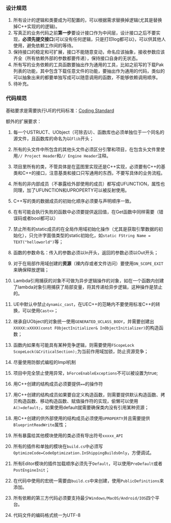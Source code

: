 ### 设计规范

1. 所有设计的逻辑和类要成为可配置的，可以根据需求替换掉逻辑(尤其是替换掉C++实现的的逻辑)。
2. 写真正的业务代码之前**第一步**要设计接口作为中间层，设计接口之后不要实现，**必须先提交接口**(可以没有任何逻辑，只是打印log都可以)，可以供其他人使用，避免依赖工作间的等待。
3. 保持接口的稳定和可扩展，接口不能随意变动，命名应该抽象，接收参数应该齐全（所有依赖外部的参数都要传递），保持接口自身的无状态。
4. 所有写的业务依赖的工具函数要抽出作为通用的工具，比如之前写的下载Pak列表的功能，其中包含下载任意文件的功能，要抽出作为通用的代码，类似的可以抽象出来的都要单独写成可以随意调用的函数，不能够依赖调用顺序。
5. 待补充。

### 代码规范

基础要求是需要执行UE的代码标准：[Coding Standard](https://docs.unrealengine.com/en-US/Programming/Development/CodingStandard/index.html)

额外的扩展要求：

1. 每一个USTRUCT、UObject（可除去U）、函数库也必须单独位于一个同名的源文件，且函数库的命名为以`Flib`开头；
2. 所有的头文件中所包含的其他头文件必须区分引擎和项目，在包含头文件里使用`// Project Header`和`// Engine Header`注释。

2. 项目里所有的类，不管具体是在蓝图里实现还是C++实现，必须要有C++的基类和C++的接口，注意基类和接口只写通用的东西，不要写具体的业务流程。

3. 所有的非内部成员（不暴露给外部使用的成员）都写成UFUNCTION，属性也同理，加了UFUNCTION和UPROPERTY可以被反射使用。

4. C++写的类的数据成员的初始化顺序必须要与声明顺序一致。

5. 在有可能会执行失败的函数中必须要提供返回值，在Get函数中同样需要（错误码或者bool都可以）

6. 禁止所有的static成员的在全局作用域初始化操作（尤其是获取引擎数据的初始化），只允许字面值类型的static初始化，如`static FString Name = TEXT("helloworld")`等；

7. 函数的参数命名：传入的参数必须以In开头，返回的参数必须以Out开头；

8. 对于在局部作用域创建的**资源**（裸内存或者文件访问）要使用`ON_SCOPE_EXIT`来确保释放逻辑；

9. Lambda引用捕获的对象不可做为异步逻辑操作的对象，如在一个函数内创建了lambda对象引用捕获了局部变量，将其传递给异步逻辑，这种操作是禁止的。

10. UE中默认中禁止`dynamic_cast`，在UEC++的范畴内不要使用标准C++的转换，可以使用`Cast<>`；

11. 继承自UObject的对象统一使用`GENERATED_UCLASS_BODY`，并需要创建出`XXXXX:xXXXX(const FObjectInitializer& InObjectInitializer)`的构造函数；

12. 函数内如果有可能具有某种竞争逻辑，则需要使用`FScopeLock ScopeLock(&CriticalSection);`为当前作用域加锁，防止资源竞争；

13. 尽量使用防御式编程的Impl机制

14. 项目中完全禁止使用异常，`bForceEnableExceptions`不可以被设置为true;

15. 用C++创建的结构成员必须要提供`==`的操作符

16. 用C++创建的结构成员如果要自定义构造函数，则需要提供默认构造函数、拷贝构造函数、移动构造函数、赋值操作符的实现，偷懒可以使用`A()=default;`，如果使用default就需要确保类内没有引用某种资源；

17. 用C++创建的供外部使用的结构成员必须使用`UPROPERTY`并且需要提供`BlueprintReadWrite`属性；

18. 所有暴露给其他模块使用的类必须有导出符号`xxxxx_API`

19. 所有的插件和单独的模块在`build.cs`中必须写`OptimizeCode=CodeOptimization.InShippingBuildsOnly`，方便调试。

20. 所有Editor模块的插件加载顺序必须先于`Default`，可以使用`PreDefault`或者`PostEngineInit`；

21. 在代码中使用的宏统一需要由`build.cs`中来创建，使用`PublicDefinitions`来添加。

22. 所有依赖的第三方代码必须要支持最少`Windows/MacOS/Android/IOS`四个平台。

23. 代码文件的编码格式统一为UTF-8

    